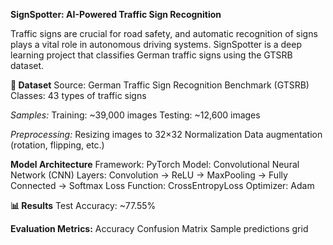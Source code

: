 **SignSpotter: AI-Powered Traffic Sign Recognition**

Traffic signs are crucial for road safety, and automatic recognition of signs plays a vital role in autonomous driving systems. SignSpotter is a deep learning project that classifies German traffic signs using the GTSRB dataset.

**📂 Dataset**
Source: German Traffic Sign Recognition Benchmark (GTSRB)
Classes: 43 types of traffic signs

_Samples:_
Training: ~39,000 images
Testing: ~12,600 images

_Preprocessing:_
Resizing images to 32×32
Normalization
Data augmentation (rotation, flipping, etc.)

**Model Architecture**
Framework: PyTorch
Model: Convolutional Neural Network (CNN)
Layers: Convolution → ReLU → MaxPooling → Fully Connected → Softmax
Loss Function: CrossEntropyLoss
Optimizer: Adam

**📊 Results**
Test Accuracy: ~77.55%

**Evaluation Metrics:**
Accuracy
Confusion Matrix
Sample predictions grid

